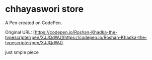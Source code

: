 # chhayaswori store

A Pen created on CodePen.

Original URL: [https://codepen.io/Roshan-Khadka-the-typescripter/pen/XJJQdWJ](https://codepen.io/Roshan-Khadka-the-typescripter/pen/XJJQdWJ).

just smple piece
